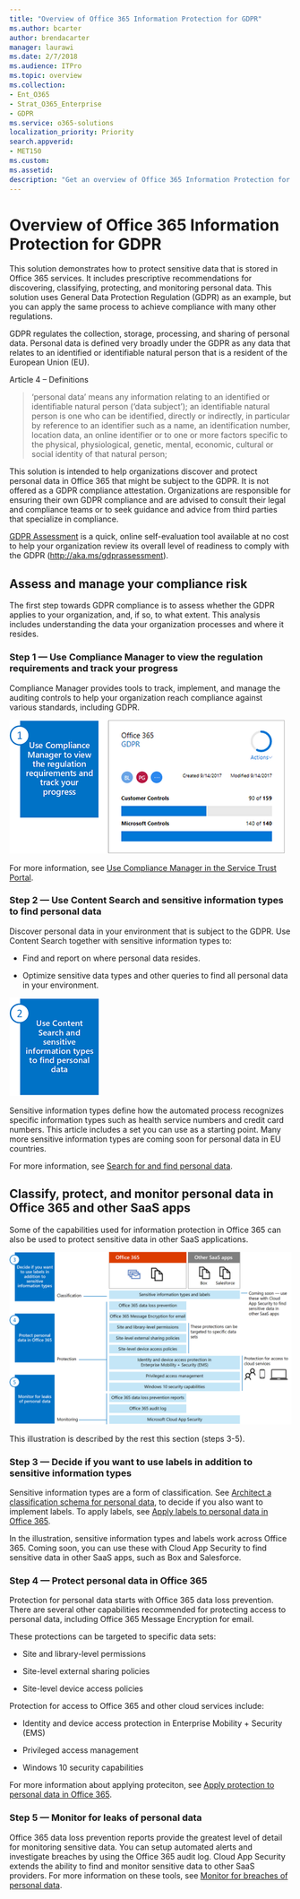 ```yaml
---
title: "Overview of Office 365 Information Protection for GDPR"
ms.author: bcarter
author: brendacarter
manager: laurawi
ms.date: 2/7/2018
ms.audience: ITPro
ms.topic: overview
ms.collection: 
- Ent_O365
- Strat_O365_Enterprise
- GDPR
ms.service: o365-solutions
localization_priority: Priority
search.appverid:
- MET150
ms.custom:
ms.assetid:
description: "Get an overview of Office 365 Information Protection for GDPR. Learn how to discover, classify, protect, adn monitor personal data."
---
```

# Overview of Office 365 Information Protection for GDPR

This solution demonstrates how to protect sensitive data that is stored in Office 365 services. It includes prescriptive recommendations for discovering, classifying, protecting, and monitoring personal data. This solution uses General Data Protection Regulation (GDPR) as an example, but you can apply the same process to achieve compliance with many other regulations.

GDPR regulates the collection, storage, processing, and sharing of personal data. Personal data is defined very broadly under the GDPR as any data that relates to an identified or identifiable natural person that is a resident of the European Union (EU).

Article 4 – Definitions

> ‘personal data’ means any information relating to an identified or identifiable natural person (‘data subject’); an identifiable natural person is one who can be identified, directly or indirectly, in particular by reference to an identifier such as a name, an identification number, location data, an online identifier or to one or more factors specific to the physical, physiological, genetic, mental, economic, cultural or social identity of that natural person;

This solution is intended to help organizations discover and protect personal data in Office 365 that might be subject to the GDPR. It is not offered as a GDPR compliance attestation. Organizations are responsible for ensuring their own GDPR compliance and are advised to consult their legal and compliance teams or to seek guidance and advice from third parties that specialize in compliance.

[GDPR Assessment](https://assessment.microsoft.com/gdpr-compliance) is a quick, online self-evaluation tool available at no cost to help your organization review its overall level of readiness to comply with the GDPR (<http://aka.ms/gdprassessment>).

## Assess and manage your compliance risk

The first step towards GDPR compliance is to assess whether the GDPR applies to your organization, and, if so, to what extent. This analysis includes understanding the data your organization processes and where it resides.

### Step 1 — Use Compliance Manager to view the regulation requirements and track your progress

Compliance Manager provides tools to track, implement, and manage the auditing controls to help your organization reach compliance against various standards, including GDPR.

![Use Compliance Manager to view requirements and track progress](Media/Overview-image1.png)

For more information, see [Use Compliance Manager in the Service Trust Portal](https://support.office.com/en-us/article/Use-Compliance-Manager-in-the-Service-Trust-Portal-Preview-5756d342-5af9-4496-82e8-4dd50fa39942). 

### Step 2 — Use Content Search and sensitive information types to find personal data 

Discover personal data in your environment that is subject to the GDPR. Use Content Search together with sensitive information types to:

-   Find and report on where personal data resides.

-   Optimize sensitive data types and other queries to find all personal data in your environment.

![Use Content Search and sensitive info types to find personal data](Media/Overview-image2.png)

Sensitive information types define how the automated process recognizes specific information types such as health service numbers and credit card numbers. This article includes a set you can use as a starting point. Many more sensitive information types are coming soon for personal data in EU countries.

For more information, see [Search for and find personal data](search-for-and-find-personal-data.md). 

## Classify, protect, and monitor personal data in Office 365 and other SaaS apps

Some of the capabilities used for information protection in Office 365 can also be used to protect sensitive data in other SaaS applications.

![Classify, protect, and monitor personal data](Media/Overview-image3.png)

This illustration is described by the rest this section (steps 3-5).

### Step 3 — Decide if you want to use labels in addition to sensitive information types

Sensitive information types are a form of classification. See [Architect a classification schema for personal data](architect-a-classification-schema-for-personal-data.md), to decide if you also want to implement labels. To apply labels, see [Apply labels to personal data in Office 365](apply-labels-to-personal-data-in-office-365.md).

In the illustration, sensitive information types and labels work across Office 365. Coming soon, you can use these with Cloud App Security to find sensitive data in other SaaS apps, such as Box and Salesforce.

### Step 4 — Protect personal data in Office 365 

Protection for personal data starts with Office 365 data loss prevention. There are several other capabilities recommended for protecting access to personal data, including Office 365 Message Encryption for email.

These protections can be targeted to specific data sets:

-   Site and library-level permissions

-   Site-level external sharing policies

-   Site-level device access policies

Protection for access to Office 365 and other cloud services include:

-   Identity and device access protection in Enterprise Mobility + Security (EMS)

-   Privileged access management

-   Windows 10 security capabilities

For more information about applying proteciton, see [Apply protection to personal data in Office 365](apply-protection-to-personal-data-in-office-365.md).

### Step 5 — Monitor for leaks of personal data

Office 365 data loss prevention reports provide the greatest level of detail for monitoring sensitive data. You can setup automated alerts and investigate breaches by using the Office 365 audit log. Cloud App Security extends the ability to find and monitor sensitive data to other SaaS providers. For more information on these tools, see [Monitor for breaches of personal data](monitor-for-leaks-of-personal-data.md).
